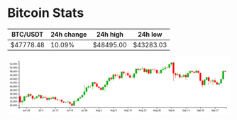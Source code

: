 # Bitcoin Stats

BTC/USDT|24h change|24h high|24h low|
|---|---|---|---|
|$47778.48|10.09%|$48495.00|$43283.03|

<img src="./chart.svg">
